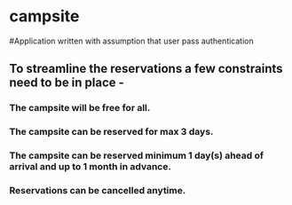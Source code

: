 # campsite

#Application written with assumption that user pass authentication 

## To streamline the reservations a few constraints need to be in place - 
###  The campsite will be free for all. 
###  The campsite can be reserved for max 3 days. 
###  The campsite can be reserved minimum 1 day(s) ahead of arrival and up to 1 month in advance. 
###  Reservations can be cancelled anytime. 
